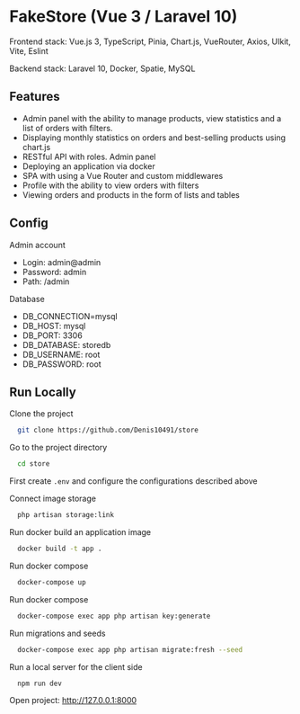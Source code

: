
# FakeStore (Vue 3 / Laravel 10)

Frontend stack: Vue.js 3, TypeScript, Pinia, Chart.js, VueRouter, Axios, UIkit, Vite, Eslint

Backend stack: Laravel 10, Docker, Spatie, MySQL


## Features

- Admin panel with the ability to manage products, view statistics and a list of orders with filters. 
- Displaying monthly statistics on orders and best-selling products using chart.js
- RESTful API with roles. Admin panel
- Deploying an application via docker
- SPA with using a Vue Router and custom middlewares
- Profile with the ability to view orders with filters
- Viewing orders and products in the form of lists and tables

## Config

Admin account
- Login: admin@admin
- Password: admin
- Path: /admin

Database
- DB_CONNECTION=mysql
- DB_HOST: mysql
- DB_PORT: 3306
- DB_DATABASE: storedb
- DB_USERNAME: root
- DB_PASSWORD: root


## Run Locally

Clone the project
```bash
  git clone https://github.com/Denis10491/store
```

Go to the project directory
```bash
  cd store
```

First create `.env` and configure the configurations described above

Connect image storage
```bash
  php artisan storage:link
```

Run docker build an application image
```bash
  docker build -t app .
```

Run docker compose
```bash
  docker-compose up
```

Run docker compose
```bash
  docker-compose exec app php artisan key:generate
```

Run migrations and seeds
```bash
  docker-compose exec app php artisan migrate:fresh --seed
```

Run a local server for the client side
```bash
  npm run dev
```

Open project: http://127.0.0.1:8000